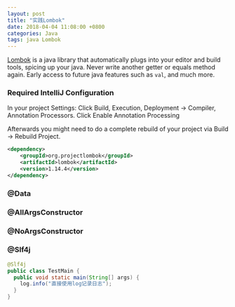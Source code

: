 ```yaml
---
layout: post
title: "实践Lombok"
date: 2018-04-04 11:08:00 +0800
categories: Java
tags: java Lombok
---
```


[Lombok](https://projectlombok.org/) is a java library that automatically plugs into your editor and build tools, spicing up your java. Never write another getter or equals method again. Early access to future java features such as `val`, and much more.



### Required IntelliJ Configuration

In your project Settings: Click Build, Execution, Deployment -> Compiler, Annotation Processors. Click Enable Annotation Processing

Afterwards you might need to do a complete rebuild of your project via Build -> Rebuild Project.



```xml
<dependency>
	<groupId>org.projectlombok</groupId>
	<artifactId>lombok</artifactId>
	<version>1.14.4</version>
</dependency>
```



### @Data

### @AllArgsConstructor

### @NoArgsConstructor

### @Slf4j

```java
@Slf4j
public class TestMain {
  public void static main(String[] args) {
    log.info("直接使用log记录日志");
  }
}
```

